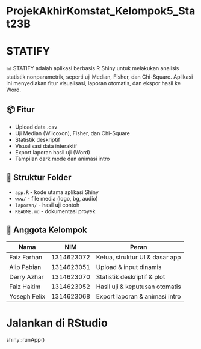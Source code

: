 # ProjekAkhirKomstat_Kelompok5_Stat23B
# STATIFY

📊 STATIFY adalah aplikasi berbasis R Shiny untuk melakukan analisis statistik nonparametrik, seperti uji Median, Fisher, dan Chi-Square. Aplikasi ini menyediakan fitur visualisasi, laporan otomatis, dan ekspor hasil ke Word.

## 📦 Fitur
- Upload data .csv
- Uji Median (Wilcoxon), Fisher, dan Chi-Square
- Statistik deskriptif
- Visualisasi data interaktif
- Export laporan hasil uji (Word)
- Tampilan dark mode dan animasi intro

## 📁 Struktur Folder

- `app.R` - kode utama aplikasi Shiny
- `www/` - file media (logo, bg, audio)
- `laporan/` - hasil uji contoh
- `README.md` - dokumentasi proyek

## 👥 Anggota Kelompok
| Nama        | NIM        | Peran                          |
|-------------|------------|--------------------------------|
| Faiz Farhan | 1314623072 | Ketua, struktur UI & dasar app |
| Alip Pabian | 1314623051 | Upload & input dinamis         |
| Derry Azhar | 1314623070 | Statistik deskriptif & plot    |
| Faiz Hakim  | 1314623052 | Hasil uji & keputusan otomatis |
| Yoseph Felix| 1314623068 | Export laporan & animasi intro |

# Jalankan di RStudio
shiny::runApp()
